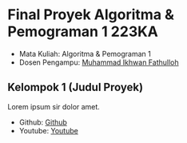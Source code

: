 # Final Proyek Algoritma & Pemograman 1 223KA
<ul>
  <li>Mata Kuliah: Algoritma & Pemograman 1</li>
  <li>Dosen Pengampu: <a href="https://github.com/Muhammad-Ikhwan-Fathulloh">Muhammad Ikhwan Fathulloh</a></li>
</ul>

## Kelompok 1 (Judul Proyek)

<p>Lorem ipsum sir dolor amet.</p>

<ul>
  <li>Github: <a href="">Github</a></li>
  <li>Youtube: <a href="">Youtube</a></li>
</ul>